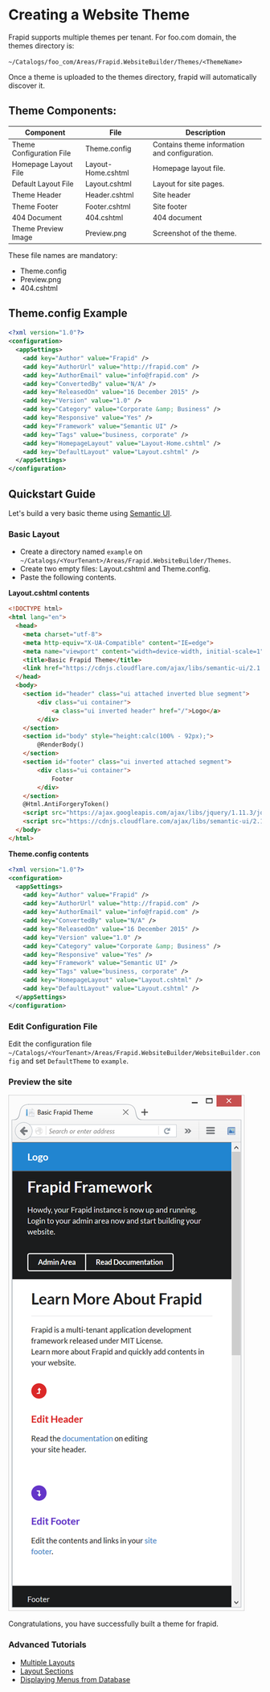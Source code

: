 # Creating a Website Theme

Frapid supports multiple themes per tenant. For foo.com domain, the themes directory is:

`~/Catalogs/foo_com/Areas/Frapid.WebsiteBuilder/Themes/<ThemeName>`

Once a theme is uploaded to the themes directory, frapid will automatically discover it.

## Theme Components:

| Component | File | Description |
| --- | --- | --- |
| Theme Configuration File | Theme.config | Contains theme information and configuration. |
| Homepage Layout File | Layout-Home.cshtml | Homepage layout file. |
| Default Layout File | Layout.cshtml | Layout for site pages. |
| Theme Header | Header.cshtml | Site header |
| Theme Footer | Footer.cshtml | Site footer |
| 404 Document | 404.cshtml | 404 document |
| Theme Preview Image | Preview.png | Screenshot of the theme. |

These file names are mandatory:

* Theme.config
* Preview.png
* 404.cshtml

## Theme.config Example

```xml
<?xml version="1.0"?>
<configuration>
  <appSettings>
    <add key="Author" value="Frapid" />
    <add key="AuthorUrl" value="http://frapid.com" />
    <add key="AuthorEmail" value="info@frapid.com" />
    <add key="ConvertedBy" value="N/A" />
    <add key="ReleasedOn" value="16 December 2015" />
    <add key="Version" value="1.0" />
    <add key="Category" value="Corporate &amp; Business" />
    <add key="Responsive" value="Yes" />
    <add key="Framework" value="Semantic UI" />
    <add key="Tags" value="business, corporate" />
    <add key="HomepageLayout" value="Layout-Home.cshtml" />
    <add key="DefaultLayout" value="Layout.cshtml" />
  </appSettings>
</configuration>
```

## Quickstart Guide

Let's build a very basic theme using [Semantic UI](http://semantic-ui.com/).

### Basic Layout

* Create a directory named `example` on `~/Catalogs/<YourTenant>/Areas/Frapid.WebsiteBuilder/Themes`.
* Create two empty files: Layout.cshtml and Theme.config.
* Paste the following contents.

**Layout.cshtml contents**
```html
<!DOCTYPE html>
<html lang="en">
  <head>
    <meta charset="utf-8">
    <meta http-equiv="X-UA-Compatible" content="IE=edge">
    <meta name="viewport" content="width=device-width, initial-scale=1">
    <title>Basic Frapid Theme</title>
    <link href="https://cdnjs.cloudflare.com/ajax/libs/semantic-ui/2.1.7/semantic.min.css" rel="stylesheet">
  </head>
  <body>
    <section id="header" class="ui attached inverted blue segment">
        <div class="ui container">
            <a class="ui inverted header" href="/">Logo</a>
        </div>
    </section>
    <section id="body" style="height:calc(100% - 92px);">
        @RenderBody()
    </section>
    <section id="footer" class="ui inverted attached segment">
        <div class="ui container">
            Footer
        </div>
    </section>
    @Html.AntiForgeryToken()
    <script src="https://ajax.googleapis.com/ajax/libs/jquery/1.11.3/jquery.min.js"></script>
    <script src="https://cdnjs.cloudflare.com/ajax/libs/semantic-ui/2.1.7/semantic.min.js"></script>
  </body>
</html>
```

**Theme.config contents**

```xml
<?xml version="1.0"?>
<configuration>
  <appSettings>
    <add key="Author" value="Frapid" />
    <add key="AuthorUrl" value="http://frapid.com" />
    <add key="AuthorEmail" value="info@frapid.com" />
    <add key="ConvertedBy" value="N/A" />
    <add key="ReleasedOn" value="16 December 2015" />
    <add key="Version" value="1.0" />
    <add key="Category" value="Corporate &amp; Business" />
    <add key="Responsive" value="Yes" />
    <add key="Framework" value="Semantic UI" />
    <add key="Tags" value="business, corporate" />
    <add key="HomepageLayout" value="Layout.cshtml" />
    <add key="DefaultLayout" value="Layout.cshtml" />
  </appSettings>
</configuration>
```
### Edit Configuration File

Edit the configuration file `~/Catalogs/<YourTenant>/Areas/Frapid.WebsiteBuilder/WebsiteBuilder.config`
and set `DefaultTheme` to `example`.

### Preview the site

![Basic Layout](images/theming/basic-layout.png)

Congratulations, you have successfully built a theme for frapid.

### Advanced Tutorials
* [Multiple Layouts](multiple-layouts.md)
* [Layout Sections](layout-sections.md)
* [Displaying Menus from Database](menus.md)
